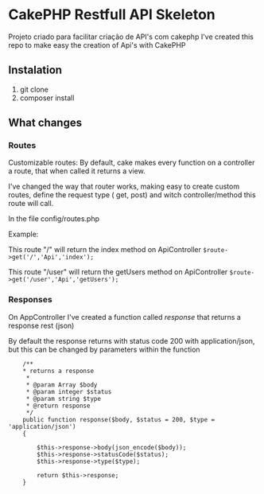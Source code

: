 # CakePHP Restfull API Skeleton

Projeto criado para facilitar criação de API's com cakephp
I've created this repo to make easy the creation of Api's with CakePHP

## Instalation

1. git clone 
2. composer install

## What changes

### Routes
Customizable routes: By default, cake makes every function on a controller a route, that when called it returns a view.

I've changed the way that router works, making easy to create custom routes, define the request type ( get, post) and witch controller/method this route will call.


In the file config/routes.php

Example:

This route "/" will return the index method on ApiController
```$route->get('/','Api','index');```
   
This route "/user" will return the getUsers method on ApiController
```$route->get('/user','Api','getUsers');```

### Responses

On AppController I've created a function called *response* that returns a response rest (json)

By default the response returns with status code 200 with application/json, but this can be changed by parameters within the function

```
    /**
    * returns a response
     *
     * @param Array $body
     * @param integer $status
     * @param string $type
     * @return response
     */
    public function response($body, $status = 200, $type = 'application/json')
    {
        
        $this->response->body(json_encode($body));
        $this->response->statusCode($status);
        $this->response->type($type);

        return $this->response;
    }
```